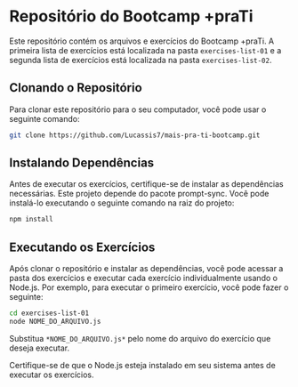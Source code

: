 # Repositório do Bootcamp +praTi

Este repositório contém os arquivos e exercícios do Bootcamp +praTi. A primeira lista de exercícios está localizada na pasta `exercises-list-01` e a segunda lista de exercícios está localizada na pasta `exercises-list-02`.

## Clonando o Repositório

Para clonar este repositório para o seu computador, você pode usar o seguinte comando:

```bash
git clone https://github.com/Lucassis7/mais-pra-ti-bootcamp.git
```

## Instalando Dependências

Antes de executar os exercícios, certifique-se de instalar as dependências necessárias. Este projeto depende do pacote prompt-sync. Você pode instalá-lo executando o seguinte comando na raiz do projeto:

```bash
npm install
```

## Executando os Exercícios

Após clonar o repositório e instalar as dependências, você pode acessar a pasta dos exercícios e executar cada exercício individualmente usando o Node.js. Por exemplo, para executar o primeiro exercício, você pode fazer o seguinte:

```bash
cd exercises-list-01
node NOME_DO_ARQUIVO.js
```

Substitua `*NOME_DO_ARQUIVO.js*` pelo nome do arquivo do exercício que deseja executar.

Certifique-se de que o Node.js esteja instalado em seu sistema antes de executar os exercícios.
